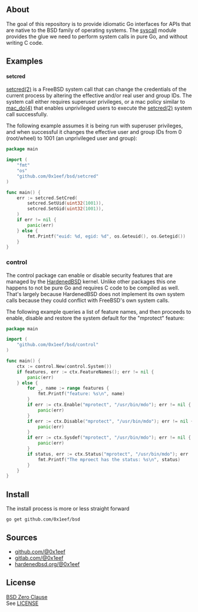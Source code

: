 ## About

The goal of this repository is to provide idiomatic Go interfaces
for APIs that are native to the BSD family of operating systems.
The [syscall](https://pkg.go.dev/syscall) module provides the
glue we need to perform system calls in pure Go, and without
writing C code.

## Examples

#### setcred

[setcred(2)](https://man.freebsd.org/cgi/man.cgi?setcred) is a
FreeBSD system call that can change the credentials of the current
process by altering the effective and/or real user and group IDs.
The system call either requires superuser privileges, or a mac policy
similar to [mac_do(4)](https://man.freebsd.org/cgi/man.cgi?mac_do)
that enables unprivileged users to execute the [setcred(2)](https://man.freebsd.org/cgi/man.cgi?setcred)
system call successfully.

The following example assumes it is being run with superuser privileges,
and when successful it changes the effective user and group IDs from 0
(root/wheel) to 1001 (an unprivileged user and group):

```go
package main

import (
	"fmt"
	"os"
	"github.com/0x1eef/bsd/setcred"
)

func main() {
	err := setcred.SetCred(
		setcred.SetUid(uint32(1001)),
		setcred.SetGid(uint32(1001)),
	)
	if err != nil {
		panic(err)
	} else {
		fmt.Printf("euid: %d, egid: %d", os.Geteuid(), os.Getegid())
	}
}
```

### control

The control package can enable or disable security features
that are managed by the [HardenedBSD](https://hardenedbsd.org)
kernel. Unlike other packages this one happens to not be pure
Go and requires C code to be compiled as well. That's largely
because HardenedBSD does not implement its own system calls
because they could conflict with FreeBSD's own system calls.

The following example queries a list of feature names, and then proceeds
to enable, disable and restore the system default for the "mprotect"
feature:

```go
package main

import (
	"github.com/0x1eef/bsd/control"
)

func main() {
	ctx := control.New(control.System())
	if features, err := ctx.FeatureNames(); err != nil {
		panic(err)
	} else {
		for _, name := range features {
			fmt.Printf("feature: %s\n", name)
		}
		if err := ctx.Enable("mprotect", "/usr/bin/mdo"); err != nil {
			panic(err)
		}
		if err := ctx.Disable("mprotect", "/usr/bin/mdo"); err != nil {
			panic(err)
		}
		if err := ctx.Sysdef("mprotect", "/usr/bin/mdo"); err != nil {
			panic(err)
		}
		if status, err := ctx.Status("mprotect", "/usr/bin/mdo"); err != nil {
			fmt.Printf("The mproect has the status: %s\n", status)
		}
	}
}
```

## Install

The install process is more or less straight forward

    go get github.com/0x1eef/bsd

## Sources

* [github.com/@0x1eef](https://github.com/0x1eef/bsd#readme)
* [gitlab.com/@0x1eef](https://gitlab.com/0x1eef/bsd#about)
* [hardenedbsd.org/@0x1eef](https://git.HardenedBSD.org/0x1eef#about)

## License

[BSD Zero Clause](https://choosealicense.com/licenses/0bsd/)
<br>
See [LICENSE](./LICENSE)